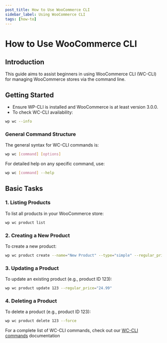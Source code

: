 ```yaml
---
post_title: How to Use WooCommerce CLI
sidebar_label: Using WooCommerce CLI
tags: [how-to]
---
```


# How to Use WooCommerce CLI

## Introduction

This guide aims to assist beginners in using WooCommerce CLI (WC-CLI) for managing WooCommerce stores via the command line.

## Getting Started

- Ensure WP-CLI is installed and WooCommerce is at least version 3.0.0.
- To check WC-CLI availability:

```bash
wp wc --info
```

### General Command Structure

The general syntax for WC-CLI commands is:

```bash
wp wc [command] [options]
```

For detailed help on any specific command, use:

```bash
wp wc [command] --help
```

## Basic Tasks

### 1. Listing Products

To list all products in your WooCommerce store:

```bash
wp wc product list
```

### 2. Creating a New Product

To create a new product:

```bash
wp wc product create --name="New Product" --type="simple" --regular_price="19.99"
```

### 3. Updating a Product

To update an existing product (e.g., product ID 123):

```bash
wp wc product update 123 --regular_price="24.99"
```

### 4. Deleting a Product

To delete a product (e.g., product ID 123):

```bash
wp wc product delete 123 --force
```

For a complete list of WC-CLI commands, check out our [WC-CLI commands](./wc-cli-commands.md) documentation
